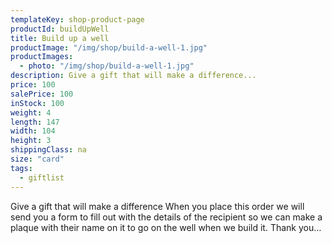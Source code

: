 ```yaml
---
templateKey: shop-product-page
productId: buildUpWell
title: Build up a well
productImage: "/img/shop/build-a-well-1.jpg"
productImages:
  - photo: "/img/shop/build-a-well-1.jpg"
description: Give a gift that will make a difference...
price: 100
salePrice: 100
inStock: 100
weight: 4
length: 147
width: 104
height: 3
shippingClass: na
size: "card"
tags:
  - giftlist
---
```


Give a gift that will make a difference When you place this order we will send you a form to fill out with the details of the recipient so we can make a plaque with their name on it to go on the well when we build it. Thank you…

